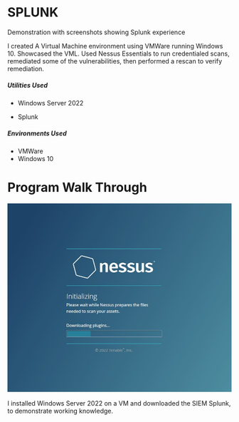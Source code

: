 # SPLUNK
Demonstration with screenshots showing Splunk experience

I created A Virtual Machine environment using VMWare running Windows 10.  Showcased the VML.  Used Nessus Essentials to run credentialed scans, remediated some of the vulnerabilities, then performed a rescan to verify remediation.

##### Utilities Used
 
 - Windows Server 2022

 - Splunk
 
 ##### Environments Used
 - VMWare
 - Windows 10


# Program Walk Through

 ![Alt text](https://github.com/BarryGFloyd/Vulnerability-Scan/blob/main/NESSUS%20Program%20First%20photo.jfif)

I installed Windows Server 2022 on a VM and downloaded the SIEM Splunk, to demonstrate working knowledge.  

